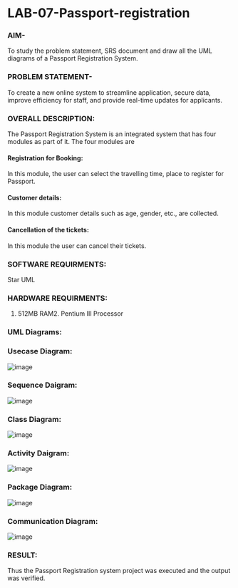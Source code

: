 # LAB-07-Passport-registration

### AIM-
To study the problem statement, SRS document and draw all the UML diagrams of a
Passport Registration System.

### PROBLEM STATEMENT-
To create a new online system to streamline application, secure data, improve efficiency for staff, and provide real-time updates for applicants.

### OVERALL DESCRIPTION:
The Passport Registration System is an integrated system that has four modules as part of
it. The four modules are
#### Registration for Booking:
In this module, the user can select the travelling time, place to register for Passport.
#### Customer details:
In this module customer details such as age, gender, etc., are collected.
#### Cancellation of the tickets:
In this module the user can cancel their tickets.
### SOFTWARE REQUIRMENTS:
Star UML
### HARDWARE REQUIRMENTS:
1. 512MB RAM2. Pentium III Processor
### UML Diagrams:
### Usecase Diagram:
![image](https://github.com/Niroshassithanathan/LAB-07-Passport-registration/assets/121418437/d01fd1fd-6d9c-4e96-a872-29b9f05ad1b7)

### Sequence Daigram:
![image](https://github.com/Niroshassithanathan/LAB-07-Passport-registration/assets/121418437/bc94e056-47d2-4119-94e7-9f882268e828)

### Class Diagram:
![image](https://github.com/Niroshassithanathan/LAB-07-Passport-registration/assets/121418437/af3037f9-9c7e-4c02-b340-49abfb9eac08)

### Activity Daigram:
![image](https://github.com/Niroshassithanathan/LAB-07-Passport-registration/assets/121418437/617d8bc8-885b-434d-a98c-e0ba248e47fa)

### Package Diagram:
![image](https://github.com/Niroshassithanathan/LAB-07-Passport-registration/assets/121418437/c09dbc0e-daaa-4533-a809-7ca31cba9a81)

### Communication Diagram:
![image](https://github.com/Niroshassithanathan/LAB-07-Passport-registration/assets/121418437/a883c328-914f-41b2-822e-26e166d79ba7)

### RESULT:
Thus the Passport Registration system project was executed and the output was verified.
